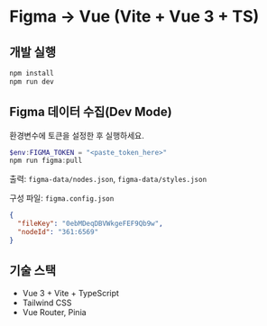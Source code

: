 # Figma → Vue (Vite + Vue 3 + TS)

## 개발 실행
```bash
npm install
npm run dev
```

## Figma 데이터 수집(Dev Mode)
환경변수에 토큰을 설정한 후 실행하세요.
```powershell
$env:FIGMA_TOKEN = "<paste_token_here>"
npm run figma:pull
```
출력: `figma-data/nodes.json`, `figma-data/styles.json`

구성 파일: `figma.config.json`
```json
{
  "fileKey": "0ebMDeqDBVWkgeFEF9Qb9w",
  "nodeId": "361:6569"
}
```

## 기술 스택
- Vue 3 + Vite + TypeScript
- Tailwind CSS
- Vue Router, Pinia
